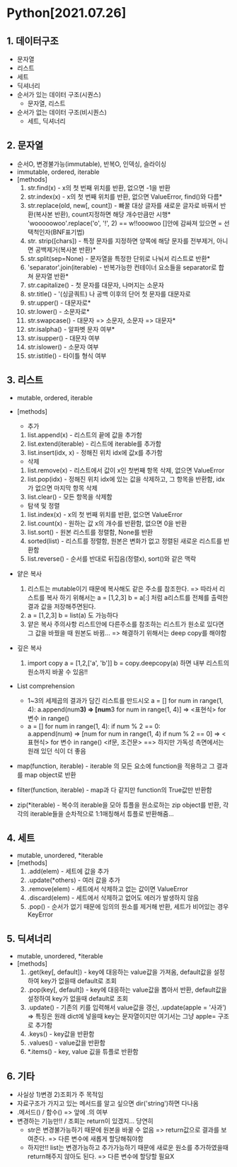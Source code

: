 # Python[2021.07.26]

## 1. 데이터구조

- 문자열
- 리스트
- 세트
- 딕셔너리
- 순서가 있는 데이터 구조(시퀀스)
  - 문자열, 리스트
- 순서가 없는 데이터 구조(비시퀀스)
  - 세트, 딕셔너리

## 2. 문자열

- 순서O, 변경불가능(immutable), 반복O, 인덱싱, 슬라이싱
- immutable, ordered, iterable
- [methods]
  1. str.find(x) - x의 첫 번째 위치를 반환, 없으면 -1을 반환
  2. str.index(x) - x의 첫 번째 위치를 반환, 없으면 ValueError, find()와 다름*
  3. str.replace(old, new[, count]) - 빠꿀 대상 글자를 새로운 글자로 바꿔서 반환(복사본 반환), count지정하면 해당 개수만큼만 시행*
     	'wooooowoo'.replace('o', '!', 2) == w!!ooowoo
     	[]안에 감싸져 있으면 = 선택척인자(BNF표기법)
  4. str. strip([chars]) - 특정 문자를 지정하면 양쪽에 해당 문자를 전부제거, 아니면 공백제거(복사본 반환)*
  5. str.split(sep=None) - 문자열을 특정한 단위로 나눠서 리스트로 반환*
  6. 'separator'.join(iterable) - 반복가능한 컨테이너 요소들을 separator로 합쳐 문자열 반환*
  7. str.capitalize() - 첫 문자를 대문자, 나머지는 소문자
  8. str.title() - '(싱글쿼트) 나 공백 이후의 단어 첫 문자를 대문자로
  9. str.upper() - 대문자로*
  10. str.lower() - 소문자로*
  11. str.swapcase() - 대문자 => 소문자, 소문자 => 대문자*
  12. str.isalpha() - 알파벳 문자 여부*
  13. str.isupper() - 대문자 여부
  14. str.islower() - 소문자 여부
  15. str.istitle() - 타이틀 형식 여부

## 3. 리스트

- mutable, ordered, iterable

- [methods]

  - 추가

  1. list.append(x) - 리스트의 끝에 값을 추가함
  2. list.extend(iterable) - 리스트에 iterable를 추가함
  3. list.insert(idx, x) - 정해진 위치 idx에 값x를 추가함

  - 삭제

  1. list.remove(x) - 리스트에서 값이 x인 첫번째 항목 삭제, 없으면 ValueError
  2. list.pop(idx) - 정해진 위치 idx에 있는 값을 삭제하고, 그 항목을 반환함, idx가 없으면 마지막 항목 삭제
  3. list.clear() - 모든 항목을 삭제함

  - 탐색 및 정렬

  1. list.index(x) - x의 첫 번째 위치를 반환, 없으면 ValueError
  2. list.count(x) - 원하는 값 x의 개수를 반환함, 없으면 0을 반환
  3. list.sort() - 원본 리스트를 정렬함, None를 반환
  4. sorted(list) - 리스트를 정렬함, 원본은 변화가 없고 정렬된 새로운 리스트를 반환함
  5. list.reverse() - 순서를 반대로 뒤집음(정렬x), sort()와 같은 맥락

- 얕은 복사

  1. 리스트는 mutable이기 때문에 복사해도 같은 주소를 참조한다.
     => 따라서 리스트를 복사 하기 위해서는 
     a = [1,2,3]
     b = a[:] 처럼 a리스트를 전체를 출력한 결과 값을 저장해주면된다.
  2. a = [1,2,3]
     b = list(a) 도 가능하다
  3. 얕은 복사 주의사항
     리스트안에 다른주소를 참조하는 리스트가 원소로 있다면 그 값을 바꿨을 때 원본도 바뀜...
     => 해결하기 위해서는 deep copy를 해야함

- 깊은 복사

  1. import copy
     a = [1,2,['a', 'b']]
     b = copy.deepcopy(a)
     하면 내부 리스트의 원소까지 바꿀 수 있음!!

- List comprehension

  - 1~3의 세제곱의 결과가 담긴 리스트를 만드시오
    a = []
    for num in range(1, 4):
        a.append(num**3)
    => [num**3 for num in range(1, 4)]
    => <표현식> for 변수 in range()
  - a = []
    for num in range(1, 4):
        if num % 2 == 0:    
            a.append(num)
    => [num for num in range(1, 4) if num % 2 == 0]
    => <표현식> for 변수 in range() <if문, 조건문>
    ==> 하지만 가독성 측면에서는 원래 있던 식이 더 좋음

- map(function, iterable) - iterable 의 모든 요소에 function을 적용하고 그 결과를 map object로 반환

- filter(function, iterable) - map과 다 같지만 function의 True값만 반환함

- zip(*iterable) - 복수의 iterable을 모아 튜플을 원소로하는 zip object를 반환, 각각의 iterable들을 순차적으로 1:1매칭해서 튜플로 반환해줌...

## 4. 세트

- mutable, unordered, *iterable
- [methods]
  1. .add(elem) - 세트에 값을 추가
  2. .update(*others) - 여러 값을 추가
  3. .remove(elem) - 세트에서 삭제하고 없는 값이면 ValueError
  4. .discard(elem) - 세트에서 삭제하고 없어도 에러가 발생하지 않음
  5. .pop() - 순서가 없기 때문에 임의의 원소를 제거해 반환, 세트가 비어있는 경우 KeyError

## 5. 딕셔너리

- mutable, unordered, *iterable
- [methods]
  1. .get(key[, default]) - key에 대응하는 value값을 가져옴, default값을 설정하여 key가 없을때 default로 조회
  2. .pop(key[, default]) - key에 대응하는 value값을 뽑아서 반환, default값을 설정하여 key가 없을때 default로 조회
  3. .update() - 기존의 키를 입력해서 value값을 갱신, .update(apple = '사과') => 특징은 원래 dict에 넣을때 key는 문자열이지만 여기서는 그냥 apple= 구조로 추가함
  4. .keys() - key값을 반환함
  5. .values() - value값을 반환함
  6. *.items() - key, value 깂을 튜플로 반환함

## 6. 기타

- 사실상 1)변경 2)조회가 주 목적임
- 자료구조가 가지고 있는 메서드를 알고 싶으면 dir('string')하면 다나옴
- .메서드() / 함수() => 앞에 .의 여부
- 변경하는 기능만!! / 조회는 return이 있겠지... 당연히
  - str은 변경불가능하기 때문에 원본을 바꿀 수 없음 => return값으로 결과를 보여준다. => 다른 변수에 새롭게 할당해줘야함
  - 하지만!! list는 변경가능하고 추가가능하기 때문에 새로운 원소를 추가하였을때 return해주지 않아도 된다. => 다른 변수에 할당할 필요X